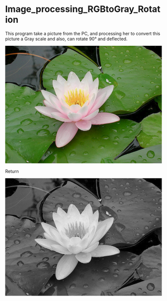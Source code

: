 # Image_processing_RGBtoGray_Rotation
This program take a picture from the PC, and processing her to convert this picture a Gray scale and also, can rotate 90° and deflected. 

![alt text](https://github.com/6arlos6/Image_processing_RGBtoGray_Rotation/blob/main/loto.jpg?raw=true)

Return

![alt text](https://github.com/6arlos6/Image_processing_RGBtoGray_Rotation/blob/main/loto_grisv2.jpg?raw=true)

